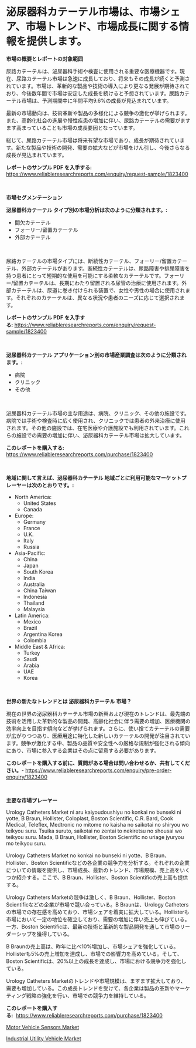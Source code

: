 <p><h1>泌尿器科カテーテル市場は、市場シェア、市場トレンド、市場成長に関する情報を提供します。</h1></p><p><strong>市場の概要とレポートの対象範囲</strong></p>
<p><p>尿路カテーテルは、泌尿器科手術や検査に使用される重要な医療機器です。現在、尿路カテーテル市場は急速に成長しており、将来もその成長が続くと予測されています。市場は、革新的な製品や技術の導入により更なる発展が期待されており、今後数年間で市場は安定した成長を続けると予想されています。尿路カテーテル市場は、予測期間中に年間平均9.6%の成長が見込まれています。</p><p>最新の市場動向は、技術革新や製品の多様化による競争の激化が挙げられます。また、高齢化社会の進展や慢性疾患の増加に伴い、尿路カテーテルの需要がますます高まっていることも市場の成長要因となっています。</p><p>総じて、尿路カテーテル市場は将来有望な市場であり、成長が期待されています。新たな製品や技術の開発、需要の拡大などが市場をけん引し、今後さらなる成長が見込まれています。</p></p>
<p><strong>レポートのサンプル PDF を入手する:</strong> <a href="https://www.reliableresearchreports.com/enquiry/request-sample/1823400">https://www.reliableresearchreports.com/enquiry/request-sample/1823400</a></p>
<p>&nbsp;</p>
<p><strong>市場セグメンテーション</strong></p>
<p><strong>泌尿器科カテーテル タイプ別の市場分析は次のように分類されます。:</strong></p>
<p><ul><li>間欠カテーテル</li><li>フォーリー/留置カテーテル</li><li>外部カテーテル</li></ul></p>
<p>&nbsp;</p>
<p><p>尿路カテーテルの市場タイプには、断続性カテーテル、フォーリー/留置カテーテル、外部カテーテルがあります。断続性カテーテルは、尿路障害や排尿障害を持つ患者にとって短期的な使用を可能にする柔軟なカテーテルです。フォーリー/留置カテーテルは、長期にわたり留置される尿管の治療に使用されます。外部カテーテルは、尿道に巻き付けられる装置で、女性や男性の場合に使用されます。それぞれのカテーテルは、異なる状況や患者のニーズに応じて選択されます。</p></p>
<p><strong>レポートのサンプル PDF を入手する:</strong>&nbsp;<a href="https://www.reliableresearchreports.com/enquiry/request-sample/1823400">https://www.reliableresearchreports.com/enquiry/request-sample/1823400</a></p>
<p>&nbsp;</p>
<p><strong> 泌尿器科カテーテル アプリケーション別の市場産業調査は次のように分類されます。:</strong></p>
<p><ul><li>病院</li><li>クリニック</li><li>その他</li></ul></p>
<p>&nbsp;</p>
<p><p>泌尿器科カテーテル市場の主な用途は、病院、クリニック、その他の施設です。病院では手術や検査時に広く使用され、クリニックでは患者の外来治療に使用されます。その他の施設では、在宅医療や介護施設でも利用されています。これらの施設での需要の増加に伴い、泌尿器科カテーテル市場は拡大しています。</p></p>
<p><strong>このレポートを購入する:</strong>&nbsp; <a href="https://www.reliableresearchreports.com/purchase/1823400">https://www.reliableresearchreports.com/purchase/1823400</a></p>
<p>&nbsp;</p>
<p><strong>地域に関して言えば、泌尿器科カテーテル 地域ごとに利用可能なマーケットプレーヤーは次のとおりです。:</strong></p>
<p><ul>
    <li>
        North America:
        <ul>
            <li>United States</li>
            <li>Canada</li>
        </ul>
    </li>
    <li>
        Europe:
        <ul>
            <li>Germany</li>
            <li>France</li>
            <li>U.K.</li>
            <li>Italy</li>
            <li>Russia</li>
        </ul>
    </li>
    <li>
        Asia-Pacific:
        <ul>
            <li>China</li>
            <li>Japan</li>
            <li>South Korea</li>
            <li>India</li>
            <li>Australia</li>
            <li>China Taiwan</li>
            <li>Indonesia</li>
            <li>Thailand</li>
            <li>Malaysia</li>
        </ul>
    </li>
    <li>
        Latin America:
        <ul>
            <li>Mexico</li>
            <li>Brazil</li>
            <li>Argentina Korea</li>
            <li>Colombia</li>
        </ul>
    </li>
    <li>
        Middle East & Africa:
        <ul>
            <li>Turkey</li>
            <li>Saudi</li>
            <li>Arabia</li>
            <li>UAE</li>
            <li>Korea</li>
        </ul>
    </li>
    </ul></p>
<p>&nbsp;</p>
<p><strong>世界の新たなトレンドとは 泌尿器科カテーテル 市場？</strong></p>
<p><p>現在の世界の泌尿器科カテーテル市場の新興および現在のトレンドは、最先端の技術を活用した革新的な製品の開発、高齢化社会に伴う需要の増加、医療機関の効率向上を目指す傾向などが挙げられます。さらに、使い捨てカテーテルの需要が広がりつつあり、医療用途に特化した新しいカテーテルの開発が注目されています。競争が激化する中、製品の品質や安全性への厳格な規制が強化される傾向にあり、市場に参入する企業はその点に留意する必要があります。</p></p>
<p><strong>このレポートを購入する前に、質問がある場合は問い合わせるか、共有してください。</strong>- <a href="https://www.reliableresearchreports.com/enquiry/pre-order-enquiry/1823400">https://www.reliableresearchreports.com/enquiry/pre-order-enquiry/1823400</a></p>
<p>&nbsp;</p>
<p><strong>主要な市場プレーヤー</strong></p>
<p><p>Urology Catheters Market ni aru kaiyoudoushiyu no konkai no bunseki ni yotte, B Braun, Hollister, Coloplast, Boston Scientific, C.R. Bard, Cook Medical, Teleflex, Medtronic no mitome no kaisha no saikotai no shiryou wo teikyou suru. Tsuika suruto, saikotai no zentai to nekiretsu no shousai wo teikyou suru. Mada, B Braun, Hollister, Boston Scientific no uriage jyuryou mo teikyou suru.</p><p>Urology Catheters Market no konkai no bunseki ni yotte、B Braun、Hollister、Boston Scientificなどの各企業の競争力を分析する。それぞれの企業についての情報を提供し、市場成長、最新のトレンド、市場規模、売上高をいくつか紹介する。ここで、B Braun、Hollister、Boston Scientificの売上高も提供する。</p><p>Urology Catheters Marketの競争は激しく、B Braun、Hollister、Boston Scientificなどの企業が市場で競い合っている。B Braunは、Urology Cathetersの市場での存在感を高めており、市場シェアを着実に拡大している。Hollisterも市場において一定の地位を確立しており、需要の増加に伴い売上も伸びている。一方、Boston Scientificは、最新の技術と革新的な製品開発を通して市場のリーダーシップを獲得している。</p><p>B Braunの売上高は、昨年に比べ10%増加し、市場シェアを強化している。Hollisterも5%の売上増加を達成し、市場での影響力を高めている。そして、Boston Scientificは、20%以上の成長を達成し、市場における競争力を強化している。</p><p>Urology Catheters Marketのトレンドや市場規模は、ますます拡大しており、需要も増加している。この成長トレンドを受けて、各企業は製品の革新やマーケティング戦略の強化を行い、市場での競争力を維持している。</p></p>
<p><strong>このレポートを購入する:</strong>&nbsp;&nbsp;<a href="https://www.reliableresearchreports.com/purchase/1823400">https://www.reliableresearchreports.com/purchase/1823400</a></p>
<p><p><a href="https://cedar-agate-3da.notion.site/Motor-Vehicle-Sensors-Market-Research-Report-Reveals-The-Latest-Trends-And-Opportunities-of-this-Mar-1635fcd811a649fea26d739798cdb0dc">Motor Vehicle Sensors Market</a></p><p><a href="https://circular-yam-9b9.notion.site/Industrial-Utility-Vehicle-Market-Size-Global-Industry-Overview-Market-Segmentation-and-Forecast--9baaebed9110436da85e6b2c6ea7f31d">Industrial Utility Vehicle Market</a></p></p>